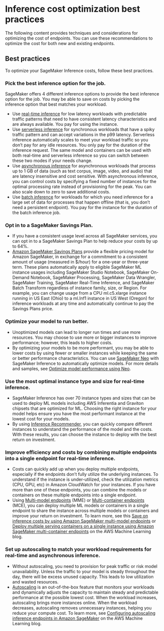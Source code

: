 # Inference cost optimization best practices<a name="inference-cost-optimization"></a>

The following content provides techniques and considerations for optimizing the cost of endpoints\. You can use these recommendations to optimize the cost for both new and existing endpoints\.

## Best practices<a name="inference-cost-optimization-list"></a>

To optimize your SageMaker Inference costs, follow these best practices\.

### Pick the best inference option for the job\.<a name="collapsible-1"></a>

SageMaker offers 4 different inference options to provide the best inference option for the job\. You may be able to save on costs by picking the inference option that best matches your workload\.
+ Use [real\-time inference](https://docs.aws.amazon.com/sagemaker/latest/dg/realtime-endpoints.html) for low latency workloads with predictable traffic patterns that need to have consistent latency characteristics and are always available\. You pay for using the instance\.
+ Use [serverless inference](https://docs.aws.amazon.com/sagemaker/latest/dg/serverless-endpoints.html) for synchronous workloads that have a spiky traffic pattern and can accept variations in the p99 latency\. Serverless inference automatically scales to meet your workload traffic so you don’t pay for any idle resources\. You only pay for the duration of the inference request\. The same model and containers can be used with both real\-time and serverless inference so you can switch between these two modes if your needs change\.
+ Use [asynchronous inference](https://docs.aws.amazon.com/sagemaker/latest/dg/async-inference.html) for asynchronous workloads that process up to 1 GB of data \(such as text corpus, image, video, and audio\) that are latency insensitive and cost sensitive\. With asynchronous inference, you can control costs by specifying a fixed number of instances for the optimal processing rate instead of provisioning for the peak\. You can also scale down to zero to save additional costs\.
+ Use [batch inference](https://docs.aws.amazon.com/sagemaker/latest/dg/batch-transform.html) for workloads for which you need inference for a large set of data for processes that happen offline \(that is, you don’t need a persistent endpoint\)\. You pay for the instance for the duration of the batch inference job\.

### Opt in to a SageMaker Savings Plan\.<a name="collapsible-2"></a>
+ If you have a consistent usage level across all SageMaker services, you can opt in to a SageMaker Savings Plan to help reduce your costs by up to 64%\.
+ [Amazon SageMaker Savings Plans](http://aws.amazon.com/savingsplans/ml-pricing/) provide a flexible pricing model for Amazon SageMaker, in exchange for a commitment to a consistent amount of usage \(measured in $/hour\) for a one\-year or three\-year term\. These plans automatically apply to eligible SageMaker ML instance usages including SageMaker Studio Notebook, SageMaker On\-Demand Notebook, SageMaker Processing, SageMaker Data Wrangler, SageMaker Training, SageMaker Real\-Time Inference, and SageMaker Batch Transform regardless of instance family, size, or Region\. For example, you can change usage from a CPU ml\.c5\.xlarge instance running in US East \(Ohio\) to a ml\.Inf1 instance in US West \(Oregon\) for inference workloads at any time and automatically continue to pay the Savings Plans price\.

### Optimize your model to run better\.<a name="collapsible-3"></a>
+ Unoptimized models can lead to longer run times and use more resources\. You may choose to use more or bigger instances to improve performance; however, this leads to higher costs\.
+ By optimizing your models to be more performant, you may be able to lower costs by using fewer or smaller instances while keeping the same or better performance characteristics\. You can use [SageMaker Neo](http://aws.amazon.com/sagemaker/neo/) with SageMaker Inference to automatically optimize models\. For more details and samples, see [Optimize model performance using Neo](neo.md)\.

### Use the most optimal instance type and size for real\-time inference\.<a name="collapsible-4"></a>
+ SageMaker Inference has over 70 instance types and sizes that can be used to deploy ML models including AWS Inferentia and Graviton chipsets that are optimized for ML\. Choosing the right instance for your model helps ensure you have the most performant instance at the lowest cost for your models\.
+ By using [Inference Recommender](https://docs.aws.amazon.com/sagemaker/latest/dg/inference-recommender.html), you can quickly compare different instances to understand the performance of the model and the costs\. With these results, you can choose the instance to deploy with the best return on investment\.

### Improve efficiency and costs by combining multiple endpoints into a single endpoint for real\-time inference\.<a name="collapsible-5"></a>
+ Costs can quickly add up when you deploy multiple endpoints, especially if the endpoints don’t fully utilize the underlying instances\. To understand if the instance is under\-utilized, check the utilization metrics \(CPU, GPU, etc\) in Amazon CloudWatch for your instances\. If you have more than one of these endpoints, you can combine the models or containers on these multiple endpoints into a single endpoint\.
+ Using [Multi\-model endpoints](https://docs.aws.amazon.com/sagemaker/latest/dg/multi-model-endpoints.html) \(MME\) or [Multi\-container endpoints](https://docs.aws.amazon.com/sagemaker/latest/dg/multi-container-endpoints.html) \(MCE\), you can deploy multiple ML models or containers in a single endpoint to share the instance across multiple models or containers and improve your return on investment\. To learn more, see this [Save on inference costs by using Amazon SageMaker multi\-model endpoints](http://aws.amazon.com/blogs/machine-learning/save-on-inference-costs-by-using-amazon-sagemaker-multi-model-endpoints/) or [Deploy multiple serving containers on a single instance using Amazon SageMaker multi\-container endpoints](http://aws.amazon.com/blogs/machine-learning/deploy-multiple-serving-containers-on-a-single-instance-using-amazon-sagemaker-multi-container-endpoints/) on the AWS Machine Learning blog\.

### Set up autoscaling to match your workload requirements for real\-time and asynchronous inference\.<a name="collapsible-6"></a>
+ Without autoscaling, you need to provision for peak traffic or risk model unavailability\. Unless the traffic to your model is steady throughout the day, there will be excess unused capacity\. This leads to low utilization and wasted resources\.
+ [Autoscaling](https://docs.aws.amazon.com/sagemaker/latest/dg/endpoint-auto-scaling.html) is an out\-of\-the\-box feature that monitors your workloads and dynamically adjusts the capacity to maintain steady and predictable performance at the possible lowest cost\. When the workload increases, autoscaling brings more instances online\. When the workload decreases, autoscaling removes unnecessary instances, helping you reduce your compute cost\. To learn more, see [Configuring autoscaling inference endpoints in Amazon SageMaker](http://aws.amazon.com/blogs/machine-learning/configuring-autoscaling-inference-endpoints-in-amazon-sagemaker/) on the AWS Machine Learning blog\.